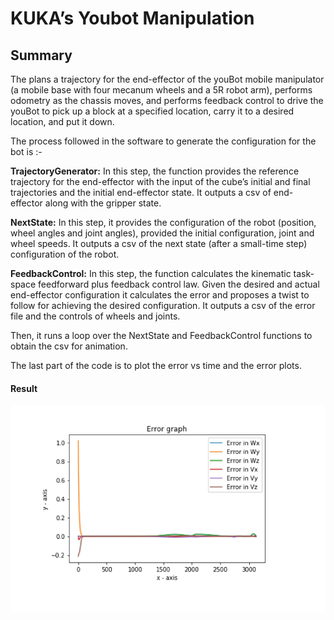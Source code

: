 # KUKA’s Youbot Manipulation

## Summary

The plans a trajectory for the end-effector of the youBot mobile manipulator (a mobile base with four mecanum wheels and a 5R robot arm), performs odometry as the chassis moves, and performs feedback control to drive the youBot to pick up a block at a specified location, carry it to a desired location, and put it down. 

The process followed in the software to generate the configuration for the bot is :-

**TrajectoryGenerator:** In this step, the function provides the reference trajectory for the end-effector with the input of the cube’s initial and final trajectories and the initial end-effector state. It outputs a csv of end-effector along with the gripper state.

**NextState:** In this step, it provides the configuration of the robot (position, wheel angles and joint angles), provided the initial configuration, joint and wheel speeds. It outputs a csv of the next state (after a small-time step) configuration of the robot.

**FeedbackControl:** In this step, the function calculates the kinematic task-space feedforward plus feedback control law. Given the desired and actual end-effector configuration it calculates the error and proposes a twist to follow for achieving the desired configuration. It outputs a csv of the error file and the controls of wheels and joints.

Then, it runs a loop over the NextState and FeedbackControl functions to obtain the csv for animation.

The last part of the code is to plot the error vs time and the error plots.

#### Result

<img src="Media/Error Plot.png" width="600">